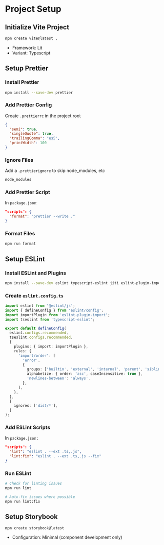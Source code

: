# Project Setup

## Initialize Vite Project

```bash
npm create vite@latest .
```

- Framework: Lit
- Variant: Typescript

## Setup Prettier

### Install Prettier

```bash
npm install --save-dev prettier
```

### Add Prettier Config

Create `.prettierrc` in the project root

```json
{
  "semi": true,
  "singleQuote": true,
  "trailingComma": "es5",
  "printWidth": 100
}
```

### Ignore Files

Add a `.prettierignore` to skip node_modules, etc

```txt
node_modules
```

### Add Prettier Script

In `package.json`:

```json
"scripts": {
  "format": "prettier --write ."
}
```

### Format Files

```bash
npm run format
```

## Setup ESLint

### Install ESLint and Plugins

```bash
npm install --save-dev eslint typescript-eslint jiti eslint-plugin-import
```

### Create `eslint.config.ts`

```ts
import eslint from '@eslint/js';
import { defineConfig } from 'eslint/config';
import importPlugin from 'eslint-plugin-import';
import tseslint from 'typescript-eslint';

export default defineConfig(
  eslint.configs.recommended,
  tseslint.configs.recommended,
  {
    plugins: { import: importPlugin },
    rules: {
      'import/order': [
        'error',
        {
          groups: ['builtin', 'external', 'internal', 'parent', 'sibling', 'index'],
          alphabetize: { order: 'asc', caseInsensitive: true },
          'newlines-between': 'always',
        },
      ],
    },
  },
  {
    ignores: ['dist/*'],
  }
);
```

### Add ESLint Scripts

In `package.json:`

```json
"scripts": {
  "lint": "eslint . --ext .ts,.js",
  "lint:fix": "eslint . --ext .ts,.js --fix"
}
```

### Run ESLint

```bash
# Check for linting issues
npm run lint

# Auto-fix issues where possible
npm run lint:fix
```

## Setup Storybook

```bash
npm create storybook@latest
```

- Configuration: Minimal (component development only)
